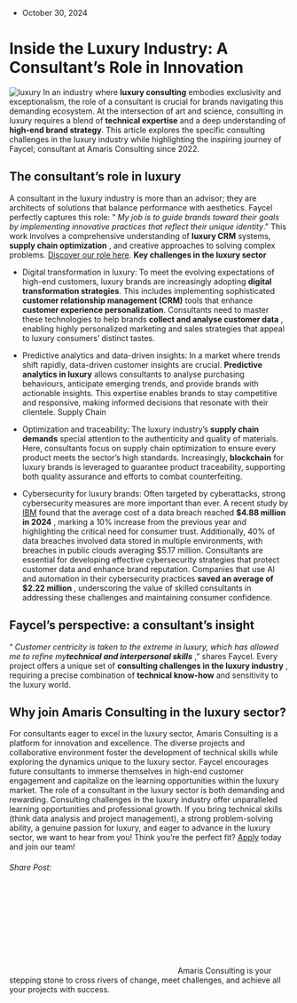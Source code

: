 * October 30, 2024


# Inside the Luxury Industry: A Consultant’s Role in Innovation
![luxury](https://amaris.com/wp-content/uploads/2024/10/Amaris-EB-Blog-KMA-1-1024x576.webp)
In an industry where **luxury consulting** embodies exclusivity and exceptionalism, the role of a consultant is crucial for brands navigating this demanding ecosystem. At the intersection of art and science, consulting in luxury requires a blend of **technical expertise** and a deep understanding of **high-end brand strategy**. This article explores the specific consulting challenges in the luxury industry while highlighting the inspiring journey of Faycel; consultant at Amaris Consulting since 2022.
## **The consultant’s role in luxury**
A consultant in the luxury industry is more than an advisor; they are architects of solutions that balance performance with aesthetics. Faycel perfectly captures this role: “ _My job is to guide brands toward their goals by implementing innovative practices that reflect their unique identity_.” This work involves a comprehensive understanding of **luxury CRM** systems, **supply chain optimization** , and creative approaches to solving complex problems. [Discover our role here](https://careers.amaris.com/jobs?utm_source=Career%20Site%20&utm_medium=Link&utm_campaign=Amaris%20Consulting_FR_article_de_blog_Luxe_w.44_).
**Key challenges in the luxury sector**
  * Digital transformation in luxury: To meet the evolving expectations of high-end customers, luxury brands are increasingly adopting **digital transformation strategies**. This includes implementing sophisticated **customer relationship management (CRM)** tools that enhance **customer experience personalization**. Consultants need to master these technologies to help brands **collect and analyse customer data** , enabling highly personalized marketing and sales strategies that appeal to luxury consumers’ distinct tastes.


  * Predictive analytics and data-driven insights: In a market where trends shift rapidly, data-driven customer insights are crucial. **Predictive analytics in luxury** allows consultants to analyse purchasing behaviours, anticipate emerging trends, and provide brands with actionable insights. This expertise enables brands to stay competitive and responsive, making informed decisions that resonate with their clientele. Supply Chain


  * Optimization and traceability: The luxury industry’s **supply chain demands** special attention to the authenticity and quality of materials. Here, consultants focus on supply chain optimization to ensure every product meets the sector’s high standards. Increasingly, **blockchain** for luxury brands is leveraged to guarantee product traceability, supporting both quality assurance and efforts to combat counterfeiting.


  * Cybersecurity for luxury brands: Often targeted by cyberattacks, strong cybersecurity measures are more important than ever. A recent study by [IBM](https://www.ibm.com/reports/data-breach) found that the average cost of a data breach reached **$4.88 million in 2024** , marking a 10% increase from the previous year and highlighting the critical need for consumer trust. Additionally, 40% of data breaches involved data stored in multiple environments, with breaches in public clouds averaging $5.17 million. Consultants are essential for developing effective cybersecurity strategies that protect customer data and enhance brand reputation. Companies that use AI and automation in their cybersecurity practices **saved an average of $2.22 million** , underscoring the value of skilled consultants in addressing these challenges and maintaining consumer confidence.


## **Faycel’s perspective: a consultant’s insight**
“ _Customer centricity is taken to the extreme in luxury, which has allowed me to refine my**technical and interpersonal skills**_ ,” shares Faycel. Every project offers a unique set of **consulting challenges in the luxury industry** , requiring a precise combination of **technical know-how** and sensitivity to the luxury world.
## **Why join Amaris Consulting in the luxury sector?**
For consultants eager to excel in the luxury sector, Amaris Consulting is a platform for innovation and excellence. The diverse projects and collaborative environment foster the development of technical skills while exploring the dynamics unique to the luxury sector. Faycel encourages future consultants to immerse themselves in high-end customer engagement and capitalize on the learning opportunities within the luxury market.
The role of a consultant in the luxury sector is both demanding and rewarding. Consulting challenges in the luxury industry offer unparalleled learning opportunities and professional growth. If you bring technical skills (think data analysis and project management), a strong problem-solving ability, a genuine passion for luxury, and eager to advance in the luxury sector, we want to hear from you!
Think you’re the perfect fit? [Apply](https://careers.amaris.com/jobs?utm_source=Career%20Site%20&utm_medium=Link&utm_campaign=Amaris%20Consulting_FR_article_de_blog_Luxe_w.44_) today and join our team!
###### Share Post:
![Amaris Logo](data:image/svg+xml,%3Csvg%20xmlns='http://www.w3.org/2000/svg'%20viewBox='0%200%200%200'%3E%3C/svg%3E)
Amaris Consulting is your stepping stone to cross rivers of change, meet challenges, and achieve all your projects with success.
